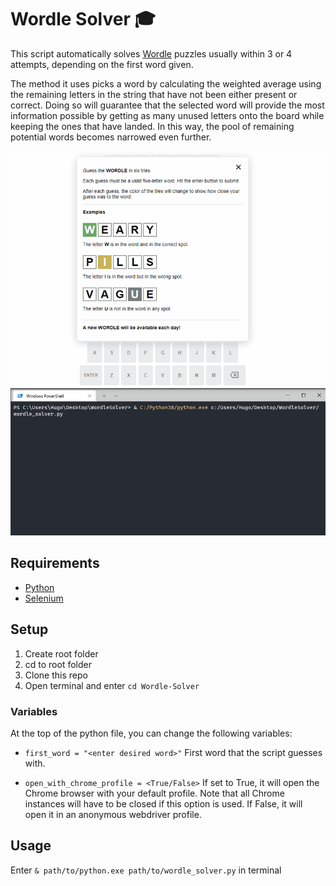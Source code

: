 # Wordle Solver 🎓

 
This script automatically solves [Wordle](https://www.nytimes.com/games/wordle/index.html) puzzles usually within 3 or 4 attempts, depending on the first word given.

The  method it uses picks a word by calculating the weighted average using the remaining letters in the string that have not been either present or correct. Doing so will guarantee that the selected word will provide the most information possible by getting as many unused letters onto the board while keeping the ones that have landed. In this way, the pool of remaining potential words becomes narrowed even further.

![](demo.gif)

## Requirements
- [Python](https://www.python.org/downloads/)
- [Selenium](https://chromedriver.chromium.org/downloads)

## Setup 
1. Create root folder
2. cd to root folder
4. Clone this repo
5. Open terminal and enter ``` cd Wordle-Solver ```

### Variables
At the top of the python file, you can change the following variables:

- ``` first_word = "<enter desired word>" ``` First word that the script guesses with.

- ``` open_with_chrome_profile = <True/False> ``` If set to True, it will open the Chrome browser with your default profile. Note that all Chrome instances will have to be closed if this option is used.
If False, it will open it in an anonymous webdriver profile.


## Usage
Enter ``` & path/to/python.exe path/to/wordle_solver.py ``` in terminal

